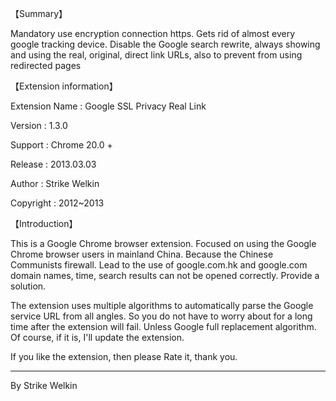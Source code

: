【Summary】

Mandatory use encryption connection https. Gets rid of almost every google tracking device. Disable the Google search rewrite, always showing and using the real, original, direct link URLs, also to prevent from using redirected pages




【Extension information】

Extension Name  : Google SSL Privacy Real Link

Version         : 1.3.0

Support         : Chrome 20.0 +

Release         : 2013.03.03

Author          : Strike Welkin

Copyright       : 2012~2013




【Introduction】

This is a Google Chrome browser extension. Focused on using the Google Chrome browser users in mainland China. Because the Chinese Communists firewall. Lead to the use of google.com.hk and google.com domain names, time, search results can not be opened correctly. Provide a solution.


The extension uses multiple algorithms to automatically parse the Google service URL from all angles. So you do not have to worry about for a long time after the extension will fail. Unless Google full replacement algorithm. Of course, if it is, I'll update the extension.


If you like the extension, then please Rate it, thank you.





---


By Strike Welkin

